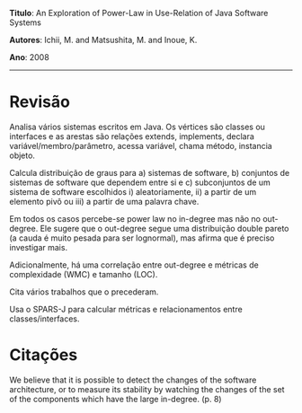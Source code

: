 **Titulo**: An Exploration of Power-Law in Use-Relation of Java Software Systems

**Autores**: Ichii, M. and Matsushita, M. and Inoue, K.

**Ano**: 2008


---


# Revisão #

Analisa vários sistemas escritos em Java. Os vértices são classes ou interfaces e as arestas são relações extends, implements, declara variável/membro/parâmetro, acessa variável, chama método, instancia objeto.

Calcula distribuição de graus para a) sistemas de software, b) conjuntos de sistemas de software que dependem entre si e c) subconjuntos de um sistema de software escolhidos i) aleatoriamente, ii) a partir de um elemento pivô ou iii) a partir de uma palavra chave.

Em todos os casos percebe-se power law no in-degree mas não no out-degree. Ele sugere que o out-degree segue uma distribuição double pareto (a cauda é muito pesada para ser lognormal), mas afirma que é preciso investigar mais.

Adicionalmente, há uma correlação entre out-degree e métricas de complexidade (WMC) e tamanho (LOC).

Cita vários trabalhos que o precederam.

Usa o SPARS-J para calcular métricas e relacionamentos entre classes/interfaces.

# Citações #

We believe that it is possible to detect the changes of the software architecture, or to measure its stability by watching the changes of the set of the components which have the large in-degree. (p. 8)
